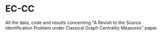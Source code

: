 # EC-CC
All the data, code and results concerning "A Revisit to the Source Identification Problem under Classical Graph Centrality Measures" paper.
